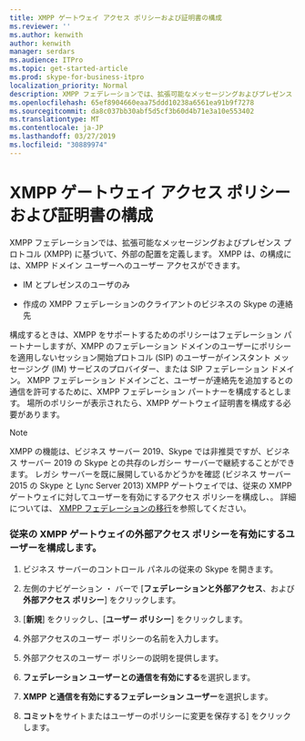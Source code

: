 ```yaml
---
title: XMPP ゲートウェイ アクセス ポリシーおよび証明書の構成
ms.reviewer: ''
ms.author: kenwith
author: kenwith
manager: serdars
ms.audience: ITPro
ms.topic: get-started-article
ms.prod: skype-for-business-itpro
localization_priority: Normal
description: XMPP フェデレーションでは、拡張可能なメッセージングおよびプレゼンス プロトコル (XMPP) に基づいて、外部の配置を定義します。 XMPP は、の構成には、XMPP ドメイン ユーザーへのユーザー アクセスができます。
ms.openlocfilehash: 65ef8904660eaa75ddd10238a6561ea91b9f7278
ms.sourcegitcommit: da8c037bb30abf5d5cf3b60d4b71e3a10e553402
ms.translationtype: MT
ms.contentlocale: ja-JP
ms.lasthandoff: 03/27/2019
ms.locfileid: "30889974"
---
```

# <a name="configure-xmpp-gateway-access-policies-and-certificates"></a>XMPP ゲートウェイ アクセス ポリシーおよび証明書の構成

XMPP フェデレーションでは、拡張可能なメッセージングおよびプレゼンス プロトコル (XMPP) に基づいて、外部の配置を定義します。 XMPP は、の構成には、XMPP ドメイン ユーザーへのユーザー アクセスができます。
  
- IM とプレゼンスのユーザのみ
    
- 作成の XMPP フェデレーションのクライアントのビジネスの Skype の連絡先
    
構成するときは、XMPP をサポートするためのポリシーはフェデレーション パートナーしますが、XMPP のフェデレーション ドメインのユーザーにポリシーを適用しないセッション開始プロトコル (SIP) のユーザーがインスタント メッセージング (IM) サービスのプロバイダー、または SIP フェデレーション ドメイン。 XMPP フェデレーション ドメインごと、ユーザーが連絡先を追加するとの通信を許可するために、XMPP フェデレーション パートナーを構成するとします。 場所のポリシーが表示されたら、XMPP ゲートウェイ証明書を構成する必要があります。 
  
> [!NOTE]
> XMPP の機能は、ビジネス サーバー 2019、Skype では非推奨ですが、ビジネス サーバー 2019 の Skype との共存のレガシー サーバーで継続することができます。 レガシ サーバーを既に展開しているかどうかを確認 (ビジネス サーバー 2015 の Skype と Lync Server 2013) XMPP ゲートウェイでは、従来の XMPP ゲートウェイに対してユーザーを有効にするアクセス ポリシーを構成し、。 詳細については、 [XMPP フェデレーションの移行](migrating-xmpp-federation.md)を参照してください。 
  
### <a name="configure-an-external-access-policy-to-enable-users-for-legacy-xmpp-gateway"></a>従来の XMPP ゲートウェイの外部アクセス ポリシーを有効にするユーザーを構成します。

1. ビジネス サーバーのコントロール パネルの従来の Skype を開きます。
    
2. 左側のナビゲーション ・ バーで [**フェデレーションと外部アクセス**、および**外部アクセス ポリシー**] をクリックします。
    
3. [**新規**] をクリックし、[**ユーザー ポリシー**] をクリックします。
    
4. 外部アクセスのユーザー ポリシーの名前を入力します。
    
5. 外部アクセスのユーザー ポリシーの説明を提供します。
    
6. **フェデレーション ユーザーとの通信を有効にする**を選択します。
    
7. **XMPP と通信を有効にするフェデレーション ユーザー**を選択します。
    
8. **コミット**をサイトまたはユーザーのポリシーに変更を保存する] をクリックします。 
    

